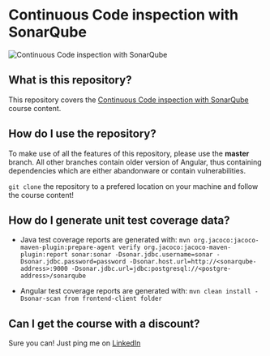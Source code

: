 # Continuous Code inspection with SonarQube
![Continuous Code inspection with SonarQube](https://github.com/WhiteLord/sonar-jenkins/blob/master/Continuous-code-inspection-with-sonarqube.png?raw=true)

## What is this repository?
This repository covers the [Continuous Code inspection with SonarQube](https://www.udemy.com/course/continuous-code-inspection-with-sonarqube) course content.

## How do I use the repository?
To make use of all the features of this repository, please use the **master** branch.
All other branches contain older version of Angular, thus containing dependencies which are either abandonware or contain vulnerabilities.

`git clone` the repository to a prefered location on your machine and follow the course content!

## How do I generate unit test coverage data? 

- Java test coverage reports are generated with: 
` mvn org.jacoco:jacoco-maven-plugin:prepare-agent verify org.jacoco:jacoco-maven-plugin:report sonar:sonar -Dsonar.jdbc.username=sonar -Dsonar.jdbc.password=password -Dsonar.host.url=http://<sonarqube-address>:9000 -Dsonar.jdbc.url=jdbc:postgresql://<postgre-address>/sonarqube `

- Angular test coverage reports are generated with:
`mvn clean install -Dsonar-scan from frontend-client folder`

## Can I get the course with a discount?
Sure you can! Just ping me on [LinkedIn](https://www.linkedin.com/in/georgi-spasov-/)